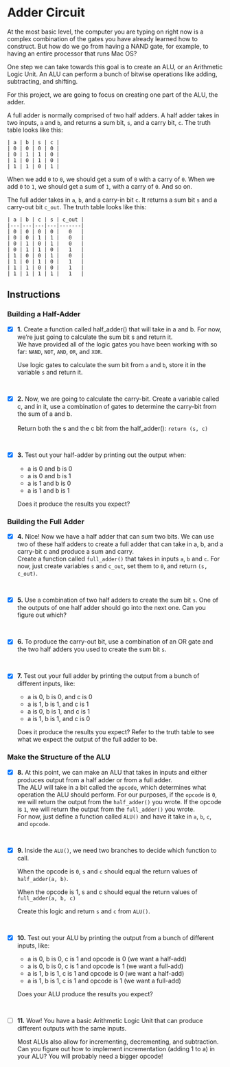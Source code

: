 # Adder Circuit
At the most basic level, the computer you are typing on right now is a complex combination of the gates you have already learned how to construct. But how do we go from having a NAND gate, for example, to having an entire processor that runs Mac OS?

One step we can take towards this goal is to create an ALU, or an Arithmetic Logic Unit. An ALU can perform a bunch of bitwise operations like adding, subtracting, and shifting.

For this project, we are going to focus on creating one part of the ALU, the adder.

A full adder is normally comprised of two half adders. A half adder takes in two inputs, `a` and `b`, and returns a sum bit, `s`, and a carry bit, `c`. The truth table looks like this:
    
    | a | b | s | c |
    | 0 | 0 | 0 | 0 |
    | 0 | 1 | 1 | 0 |
    | 1 | 0 | 1 | 0 |
    | 1 | 1 | 0 | 1 |

When we add `0` to `0`, we should get a sum of `0` with a carry of `0`. When we add `0` to `1`, we should get a sum of `1`, with a carry of `0`. And so on.

The full adder takes in `a`, `b`, and a carry-in bit `c`. It returns a sum bit `s` and a carry-out bit `c_out`. The truth table looks like this:

    | a | b | c | s | c_out |
    |---|---|---|---|-------|
    | 0 | 0 | 0 | 0 |   0   |
    | 0 | 0 | 1 | 1 |   0   |
    | 0 | 1 | 0 | 1 |   0   |
    | 0 | 1 | 1 | 0 |   1   |
    | 1 | 0 | 0 | 1 |   0   |
    | 1 | 0 | 1 | 0 |   1   |
    | 1 | 1 | 0 | 0 |   1   |
    | 1 | 1 | 1 | 1 |   1   |

## Instructions

### Building a Half-Adder
- [x] **1.** Create a function called half_adder() that will take in a and b. For now, we’re just going to calculate the sum bit s and return it.</br>
    We have provided all of the logic gates you have been working with so far: `NAND`, `NOT`, `AND`, `OR`, and `XOR`.
    </br>

    Use logic gates to calculate the sum bit from `a` and `b`, store it in the variable `s` and return it.
</br>

- [x] **2.** Now, we are going to calculate the carry-bit. Create a variable called c, and in it, use a combination of gates to determine the carry-bit from the sum of a and b.</br>    
    Return both the s and the c bit from the half_adder():
    `return (s, c)`
</br>

- [x] **3.** Test out your half-adder by printing out the output when:
    - a is 0 and b is 0
    - a is 0 and b is 1
    - a is 1 and b is 0
    - a is 1 and b is 1

    Does it produce the results you expect?


### Building the Full Adder
- [x] **4.** Nice! Now we have a half adder that can sum two bits. We can use two of these half adders to create a full adder that can take in a, b, and a carry-bit c and produce a sum and carry. </br>
    Create a function called `full_adder()` that takes in inputs `a`, `b` and `c`. For now, just create variables `s` and `c_out`, set them to `0`, and return `(s, c_out)`. 
</br>

- [x] **5.** Use a combination of two half adders to create the sum bit `s`. One of the outputs of one half adder should go into the next one. Can you figure out which?
</br>

- [x] **6.** To produce the carry-out bit, use a combination of an OR gate and the two half adders you used to create the sum bit `s`.
</br>

- [x] **7.** Test out your full adder by printing the output from a bunch of different inputs, like:

    - a is 0, b is 0, and c is 0
    - a is 1, b is 1, and c is 1
    - a is 0, b is 1, and c is 1
    - a is 1, b is 1, and c is 0

    Does it produce the results you expect? Refer to the truth table to see what we expect the output of the full adder to be.


### Make the Structure of the ALU
- [x] **8.** At this point, we can make an ALU that takes in inputs and either produces output from a half adder or from a full adder. <br>
    The ALU will take in a bit called the `opcode`, which determines what operation the ALU should perform. For our purposes, if the `opcode` is `0`, we will return the output from the `half_adder()` you wrote. If the opcode is `1`, we will return the output from the `full_adder()` you wrote. <br>
    For now, just define a function called `ALU()` and have it take in `a`, `b`, `c`, and `opcode`.
<br>

- [x] **9.** Inside the `ALU()`, we need two branches to decide which function to call. 
    <br>

    When the opcode is `0`, `s` and `c` should equal the return values of `half_adder(a, b)`.
    <br>

    When the opcode is 1, s and c should equal the return values of `full_adder(a, b, c)`

    Create this logic and return `s` and `c` from `ALU()`.
<br>

- [x] **10.** Test out your ALU by printing the output from a bunch of different inputs, like:

    - a is 0, b is 0, c is 1 and opcode is 0 (we want a half-add)
    - a is 0, b is 0, c is 1 and opcode is 1 (we want a full-add)
    - a is 1, b is 1, c is 1 and opcode is 0 (we want a half-add)
    - a is 1, b is 1, c is 1 and opcode is 1 (we want a full-add)
    
    Does your ALU produce the results you expect?
<br>

- [ ] **11.** Wow! You have a basic Arithmetic Logic Unit that can produce different outputs with the same inputs. <br>

    Most ALUs also allow for incrementing, decrementing, and subtraction. Can you figure out how to implement incrementation (adding 1 to a) in your ALU? You will probably need a bigger opcode!